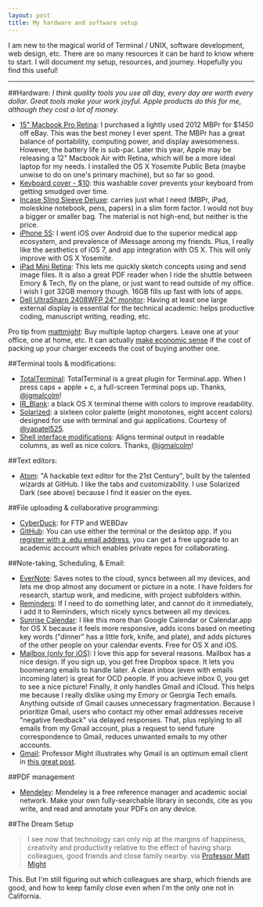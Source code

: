 ```yaml
---
layout: post
title: My hardware and software setup
---
```


I am new to the magical world of Terminal / UNIX, software development, web design, etc. There are so many resources it can be hard to know where  to start. I will document my setup, resources, and journey. Hopefully you find this useful!

---

##Hardware:
*I think quality tools you use all day, every day are worth every dollar. Great tools make your work joyful. Apple products do this for me, although they cost a lot of money.*

+ [15" Macbook Pro Retina](http://www.apple.com/macbook-pro/): I purchased a lightly used 2012 MBPr for $1450 off eBay. This was the best money I ever spent. The MBPr has a great balance of portability, computing power, and display awesomeness. However, the battery life is sub-par. Later this year, Apple may be releasing a 12" Macbook Air with Retina, which will be a more ideal laptop for my needs. I installed the OS X Yosemite Public Beta (maybe unwise to do on one's primary machine), but so far so good.
+ [Keyboard cover - $10](http://www.amazon.com/gp/product/B007FL6100/ref=oh_aui_detailpage_o04_s00?ie=UTF8&psc=1): this washable cover prevents your keyboard from getting smudged over time.
+ [Incase Sling Sleeve Deluxe](http://goincase.com/shop/incase-sling-sleeve-deluxe-for-macbook-pro-15): carries just what I need (MBPr, iPad, moleskine notebook, pens, papers) in a slim form factor. I would not buy a bigger or smaller bag. The material is not high-end, but neither is the price.
+ [iPhone 5S](https://www.apple.com/iphone-5s/): I went iOS over Android due to the superior medical app ecosystem, and prevalence of iMessage among my friends. Plus, I really like the aesthetics of iOS 7, and app integration with OS X. This will only improve with OS X Yosemite.
+ [iPad Mini Retina](https://www.apple.com/ipad-mini/): This lets me quickly sketch concepts using []() and send image files. It is also a great PDF reader when I ride the shuttle between Emory & Tech, fly on the plane, or just want to read outside of my office. I wish I got 32GB memory though. 16GB fills up fast with lots of apps.
+ [Dell UltraSharp 2408WFP 24" monitor](http://www.cnet.com/products/dell-ultrasharp-2408wfp/): Having at least one large external display is essential for the technical academic: helps productive coding, manuscript writing, reading, etc.

Pro tip from [mattmight](http://www.twitter.com/mattmight): Buy multiple laptop chargers. Leave one at your office, one at home, etc. It can actually [make economic sense](http://matt.might.net/articles/artificial-scarcity/) if the cost of packing up your charger exceeds the cost of buying another one.

##Terminal tools & modifications:
+ [TotalTerminal](http://totalterminal.binaryage.com/): TotalTerminal is a great plugin for Terminal.app. When I press caps + apple + c, a full-screen Terminal pops up. Thanks, [@jgmalcolm](http://www.twitter.com/jgmalcolm)!
+ [IR_Blank](http://toddwerth.com/2008/01/25/a-black-os-x-leopard-terminal-theme-that-is-actually-readable/): a black OS X terminal theme with colors to improve readability.
+ [Solarized](http://ethanschoonover.com/solarized): a sixteen color palette (eight monotones, eight accent colors) designed for use with terminal and gui applications. Courtesy of [@yapatel525](http://www.twitter.com/yapatel525).
+ [Shell interface modifications](https://github.com/jgmalcolm/config): Aligns terminal output in readable columns, as well as nice colors. Thanks, [@jgmalcolm](http://www.twitter.com/jgmalcolm)!

##Text editors:
+ [Atom](http://atom.io): "A hackable text editor for the 21st Century", built by the talented wizards at GitHub. I like the tabs and customizability. I use Solarized Dark (see above) because I find it easier on the eyes.

##File uploading & collaborative programming:
+ [CyberDuck](https://cyberduck.io/?l=en): for FTP and WEBDav
+ [GitHub](github.com): You can use either the terminal or the desktop app. If you [register with a .edu email address](https://education.github.com/), you can get a free upgrade to an academic account which enables private repos for collaborating.

##Note-taking, Scheduling, & Email:
+ [EverNote](https://evernote.com/): Saves notes to the cloud, syncs between all my devices, and lets me drop almost any document or picture in a note. I have folders for research, startup work, and medicine, with project subfolders within.
+ [Reminders](http://support.apple.com/kb/HT4970): If I need to do something later, and cannot do it immediately, I add it to Reminders, which nicely syncs between all my devices.
+ [Sunrise Calendar](http://sunrise.am): I like this more than Google Calendar or Calendar.app for OS X because it feels more responsive, adds icons based on meeting key words ("dinner" has a little fork, knife, and plate), and adds pictures of the other people on your calendar events. Free for OS X and iOS.
+ [Mailbox (only for iOS)](http://www.mailboxapp.com/): I love this app for several reasons. Mailbox has a nice design. If you sign up, you get free Dropbox space. It lets you boomerang emails to handle later. A clean inbox (even with emails incoming later) is great for OCD people. If you achieve inbox 0, you get to see a nice picture! Finally, it only handles Gmail and iCloud. This helps me because I really dislike using my Emory or Georgia Tech emails. Anything outside of Gmail causes unnecessary fragmentation. Because I prioritize Gmail, users who contact my other email addresses receive "negative feedback" via delayed responses. That, plus replying to all emails from my Gmail account, plus a request to send future correspondence to Gmail, reduces unwanted emails to my other accounts.
+ [Gmail](www.gmail.com): Professor Might illustrates why Gmail is an optimum email client in [this great post](http://matt.might.net/articles/productivity-tips-hints-hacks-tricks-for-grad-students-academics/).

##PDF management
+ [Mendeley](http://mendeley.com/): Mendeley is a free reference manager and academic social network. Make your own fully-searchable library in seconds, cite as you write, and read and annotate your PDFs on any device.

##The Dream Setup
> I see now that technology can only nip at the margins of happiness, creativity and productivity relative to the effect of having sharp colleagues, good friends and close family nearby.
via [Professor Matt Might](http://matt.might.usesthis.com/)

This. But I'm still figuring out which colleagues are sharp, which friends are good, and how to keep family close even when I'm the only one not in California.
